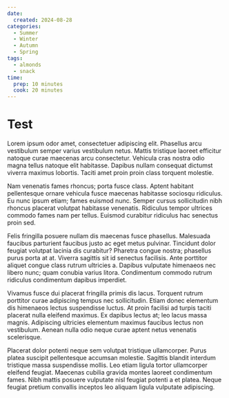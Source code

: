 ```yaml
---
date:
  created: 2024-08-28
categories:
  - Summer
  - Winter
  - Autumn
  - Spring
tags:
  - almonds
  - snack
time:
  prep: 10 minutes
  cook: 20 minutes
---
```


# Test
Lorem ipsum odor amet, consectetuer adipiscing elit. Phasellus arcu vestibulum semper varius vestibulum netus. Mattis tristique laoreet efficitur natoque curae maecenas arcu consectetur. Vehicula cras nostra odio magna tellus natoque elit habitasse. Dapibus nullam consequat dictumst viverra maximus lobortis. Taciti amet proin proin class torquent molestie.

<!-- more -->

Nam venenatis fames rhoncus; porta fusce class. Aptent habitant pellentesque ornare vehicula fusce maecenas habitasse sociosqu ridiculus. Eu nunc ipsum etiam; fames euismod nunc. Semper cursus sollicitudin nibh rhoncus placerat volutpat habitasse venenatis. Ridiculus tempor ultrices commodo fames nam per tellus. Euismod curabitur ridiculus hac senectus proin sed.

Felis fringilla posuere nullam dis maecenas fusce phasellus. Malesuada faucibus parturient faucibus justo ac eget metus pulvinar. Tincidunt dolor feugiat volutpat lacinia dis curabitur? Pharetra congue nostra; phasellus purus porta at at. Viverra sagittis sit id senectus facilisis. Ante porttitor aliquet congue class rutrum ultricies a. Dapibus vulputate himenaeos nec libero nunc; quam conubia varius litora. Condimentum commodo rutrum ridiculus condimentum dapibus imperdiet.

Vivamus fusce dui placerat fringilla primis dis lacus. Torquent rutrum porttitor curae adipiscing tempus nec sollicitudin. Etiam donec elementum dis himenaeos lectus suspendisse luctus. At proin facilisi ad turpis taciti placerat nulla eleifend maximus. Ex dapibus lectus at; leo lacus massa magnis. Adipiscing ultricies elementum maximus faucibus lectus non vestibulum. Aenean nulla odio neque curae aptent netus venenatis scelerisque.

Placerat dolor potenti neque sem volutpat tristique ullamcorper. Purus platea suscipit pellentesque accumsan molestie. Sagittis blandit interdum tristique massa suspendisse mollis. Leo etiam ligula tortor ullamcorper eleifend feugiat. Maecenas cubilia gravida montes laoreet condimentum fames. Nibh mattis posuere vulputate nisl feugiat potenti a et platea. Neque feugiat pretium convallis inceptos leo aliquam ligula vulputate adipiscing.